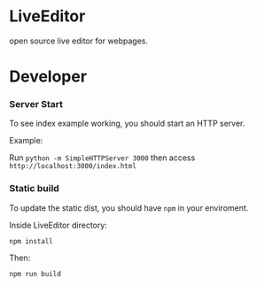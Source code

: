 # LiveEditor
open source live editor for webpages.

# Developer

### Server Start
To see index example working, you should start an HTTP server.

Example:

Run `python -m SimpleHTTPServer 3000` then access `http://localhost:3000/index.html`


### Static build
To update the static dist, you should have `npm` in your enviroment.

Inside LiveEditor directory:

`npm install`

Then:

`npm run build`